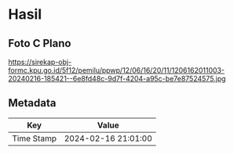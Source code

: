 # Hasil

## Foto C Plano

https://sirekap-obj-formc.kpu.go.id/5f12/pemilu/ppwp/12/06/16/20/11/1206162011003-20240216-185421--6e8fd48c-9d7f-4204-a95c-be7e87524575.jpg


## Metadata

| Key        | Value               |
| ---------- | ------------------- |
| Time Stamp | 2024-02-16 21:01:00 |



